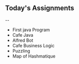 ## Today's Assignments
--
- First java Program
- Cafe Java
- Alfred Bot
- Cafe Business Logic
- Puzzling
- Map of Hashmatique

